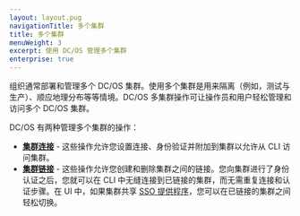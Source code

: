 ```yaml
---
layout: layout.pug
navigationTitle: 多个集群
title: 多个集群
menuWeight: 3
excerpt: 使用 DC/OS 管理多个集群
enterprise: true
---
```


组织通常部署和管理多个 DC/OS 集群。使用多个集群是用来隔离（例如，测试与生产）、顺应地理分布等等情境。DC/OS 多集群操作可让操作员和用户轻松管理和访问多个 DC/OS 集群。

DC/OS 有两种管理多个集群的操作：

- **[集群连接](/dcos/cn/1.11/administering-clusters/multiple-clusters/cluster-connections/)** - 这些操作允许您设置连接、身份验证并附加到集群以允许从 CLI 访问集群。
- **[集群链接](/dcos/cn/1.11/administering-clusters/multiple-clusters/cluster-links/)** - 这些操作允许您创建和删除集群之间的链接。您向集群进行了身份认证之后，您就可以在 CLI 中无缝连接到已链接的集群，而无需重复连接和认证步骤。在 UI 中，如果集群共享 [SSO 提供程序](/dcos/cn/1.11/security/ent/sso/)，您可以在已链接的集群之间轻松切换。
